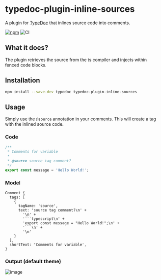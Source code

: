 # typedoc-plugin-inline-sources

A plugin for [TypeDoc](https://github.com/TypeStrong/typedoc) that inlines source code into comments.

[![npm](https://img.shields.io/npm/v/typedoc-plugin-inline-sources.svg)](https://www.npmjs.com/package/typedoc-plugin-inline-sources)
![CI](https://github.com/tgreyuk/typedoc-plugin-inline-sources/actions/workflows/ci.yml/badge.svg?branch=master)

## What it does?

The plugin retrieves the source from the ts compiler and injects within fenced code blocks.

## Installation

```bash
npm install --save-dev typedoc typedoc-plugin-inline-sources
```

## Usage

Simply use the `@source` annotation in your comments. This will create a tag with the inlined source code.

### Code

```typescript
/**
 * Comments for variable
 *
 * @source source tag comment?
 */
export const message = 'Hello World!';
```

### Model

```
Comment {
  tags: [
    {
      tagName: 'source',
      text: 'source tag comment?\n' +
        '\n' +
        '```typescript\n' +
        'export const message = "Hello World!";\n' +
        '```\n' +
        '\n'
    }
  ],
  shortText: 'Comments for variable',
}
```

### Output (default theme)

![image](https://user-images.githubusercontent.com/11680870/120396197-0f726800-c32e-11eb-800e-8cf7466635bb.png)


